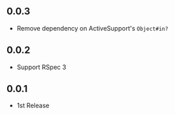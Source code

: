 ## 0.0.3
* Remove dependency on ActiveSupport's `Object#in?`

## 0.0.2
* Support RSpec 3

## 0.0.1
* 1st Release
